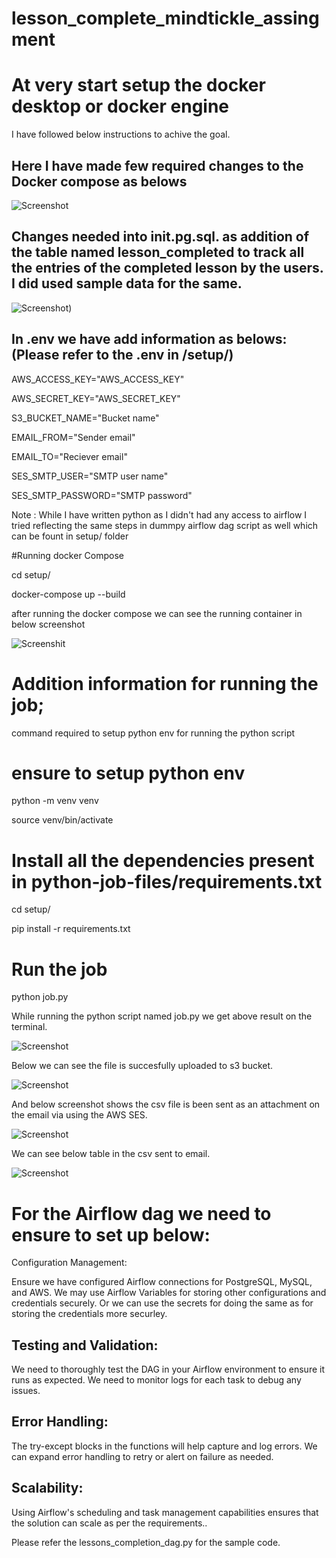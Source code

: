 # lesson_complete_mindtickle_assingment

# At very start setup the docker desktop or docker engine

I have followed below instructions to achive the goal.



## Here I have made few required changes to the Docker compose as belows

![Screenshot](https://raw.githubusercontent.com/psaywan/lesson_complete_mindtickle_assingment/master/ss/Screenshot%202024-06-16%20at%208.39.30%20PM.png)


## Changes needed into init.pg.sql. as addition of the table named lesson_completed to track all the entries of the completed lesson by the users. I did used sample data for the same.

![Screenshot](https://github.com/psaywan/lesson_complete_mindtickle_assingment/blob/master/ss/Screenshot%202024-06-16%20at%208.44.52%20PM.png))



## In .env we have add information as belows:(Please refer to the .env in /setup/)

AWS_ACCESS_KEY="AWS_ACCESS_KEY"


AWS_SECRET_KEY="AWS_SECRET_KEY"

S3_BUCKET_NAME="Bucket name"

EMAIL_FROM="Sender email"

EMAIL_TO="Reciever email"

SES_SMTP_USER="SMTP user name"

SES_SMTP_PASSWORD="SMTP password"


Note : While I have written python as I didn't had any access to airflow I tried reflecting the same steps in dummpy airflow dag script as well which can be fount in setup/ folder

#Running docker Compose

cd setup/

docker-compose up --build

after running the docker compose we can see the running container in below screenshot

![Screenshit](https://github.com/psaywan/lesson_complete_mindtickle_assingment/blob/master/ss/Screenshot%202024-06-16%20at%209.57.50%20PM.png)


# Addition information for running the job;

command required to setup python env for running the python script


# ensure to setup python env 
python -m venv venv

source venv/bin/activate


# Install all the dependencies present in python-job-files/requirements.txt

cd setup/

pip install -r requirements.txt


# Run the job

python job.py



While running the python script named job.py we get above result on the terminal.

![Screenshot](https://github.com/psaywan/lesson_complete_mindtickle_assingment/blob/master/ss/Screenshot%202024-06-16%20at%208.53.32%20PM.png)



Below we can see the file is succesfully uploaded to s3 bucket.

![Screenshot](https://github.com/psaywan/lesson_complete_mindtickle_assingment/blob/master/ss/Screenshot%202024-06-16%20at%208.55.56%20PM.png)

And below screenshot shows the csv file is been sent as an attachment on the email via using the AWS SES.

![Screenshot](https://github.com/psaywan/lesson_complete_mindtickle_assingment/blob/master/ss/Screenshot%202024-06-16%20at%208.58.14%20PM.png)

We can see below table in the csv sent to email.

![Screenshot](https://github.com/psaywan/lesson_complete_mindtickle_assingment/blob/master/ss/Screenshot%202024-06-16%20at%209.00.47%20PM.png)



# For the Airflow dag we need to ensure to set up below:

Configuration Management:

Ensure we have configured Airflow connections for PostgreSQL, MySQL, and AWS.
We may use Airflow Variables for storing other configurations and credentials securely.
Or we can use the secrets for doing the same as for storing the credentials more securley.


## Testing and Validation:

We need to thoroughly test the DAG in your Airflow environment to ensure it runs as expected.
We need to monitor logs for each task to debug any issues.


## Error Handling:

The try-except blocks in the functions will help capture and log errors. We can expand error handling to retry or alert on failure as needed.


## Scalability:

Using Airflow's scheduling and task management capabilities ensures that the solution can scale as per the requirements.. 


Please refer the lessons_completion_dag.py for the sample code.

